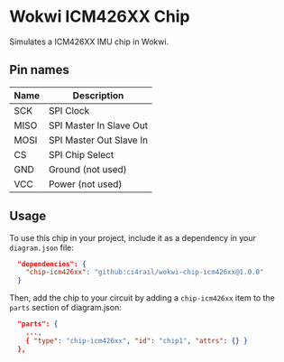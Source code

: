 # Wokwi ICM426XX Chip

Simulates a ICM426XX IMU chip in Wokwi.



## Pin names

| Name | Description              |
| ---- | ------------------------ |
| SCK | SPI Clock             |
| MISO | SPI Master In Slave Out |
| MOSI | SPI Master Out Slave In |
| CS | SPI Chip Select |
| GND | Ground (not used)|
| VCC | Power (not used)|

## Usage

To use this chip in your project, include it as a dependency in your `diagram.json` file:

```json
  "dependencies": {
    "chip-icm426xx": "github:ci4rail/wokwi-chip-icm426xx@1.0.0"
  }
```

Then, add the chip to your circuit by adding a `chip-icm426xx` item to the `parts` section of diagram.json:

```json
  "parts": {
    ...,
    { "type": "chip-icm426xx", "id": "chip1", "attrs": {} }
  },
```


